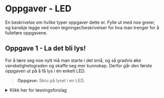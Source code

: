 # Oppgaver - LED
En beskrivelse om hvilke typer oppgaver dette er. Fylle ut med noe greier, og kanskje legge ved noen tegninger/beskrivelser for hva man trenger for å fulleføre oppgavene.

## Oppgave 1 - La det bli lys!
For å lære seg noe nytt må man starte i det små, og så gradvis øke vanskelighetsgraden og skaffe seg mer kunnskap.
Derfor går den første oppgaven ut på å få lys i én enkelt LED.

> **Oppgave:** Skru på lyset i en LED.

<details>
<summary>Klikk her for løsningsforslag</summary>
```javascript
var five = require("johnny-five");
var board = new five.Board();

board.on("ready", function() {
  var led = new five.Led(13);
  led.on();
});
```
</details>

## Oppgave 2 - Blink-blink
Så bra, du fikk lys i LED-lyset! Men, det er jo litt kjedelig at det bare lyser hele dagen, så hva med å la LED-lyset blinke i stedet?
For å løse denne oppgaven må du altså få LED-lyset til å blinke hvert sekund. Av. På. Av. På. Av. På. Mennesker syns dette blir kjedelig etter hvert, men en datamaskin syns slike oppgaver er kjempegøy!

![alt text](https://camo.githubusercontent.com/2d2513641c0cd782d42d8aa261c3f41dd11ed5a4/687474703a2f2f6a6f686e6e792d666976652e696f2f696d672f6c65642d7363656e652d302e676966 "Blinkende LED-lys")

> Oppgave: Få LED-lyset til å blinke.

<details>
<summary>Klikk her for løsningsforslag</summary>
```javascript
var five = require("johnny-five");
var board = new five.Board();

board.on("ready", function() {
  var led = new five.Led(13);
  led.blink(1000);
});
```
</details>
